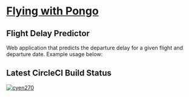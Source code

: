 # [Flying with Pongo](https://flight-pred-347402.uc.r.appspot.com/)
## Flight Delay Predictor
Web application that predicts the departure delay for a given flight and departure date.  Example usage below:



## Latest CircleCI Build Status
[![cyen270](https://circleci.com/gh/cyen270/flight-pred.svg?style=svg)](https://circleci.com/gh/cyen270/flight-pred)
